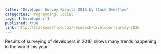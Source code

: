 ```yaml
---
title: "Developer Survey Results 2016 by Stack Overflow"
categories: Programming, Social
tags: ["Developers"]
published: true
link: http://stackoverflow.com/research/developer-survey-2016
---
```


Results of surveying of developers in 2016, shows many trends happening in the world this year.
